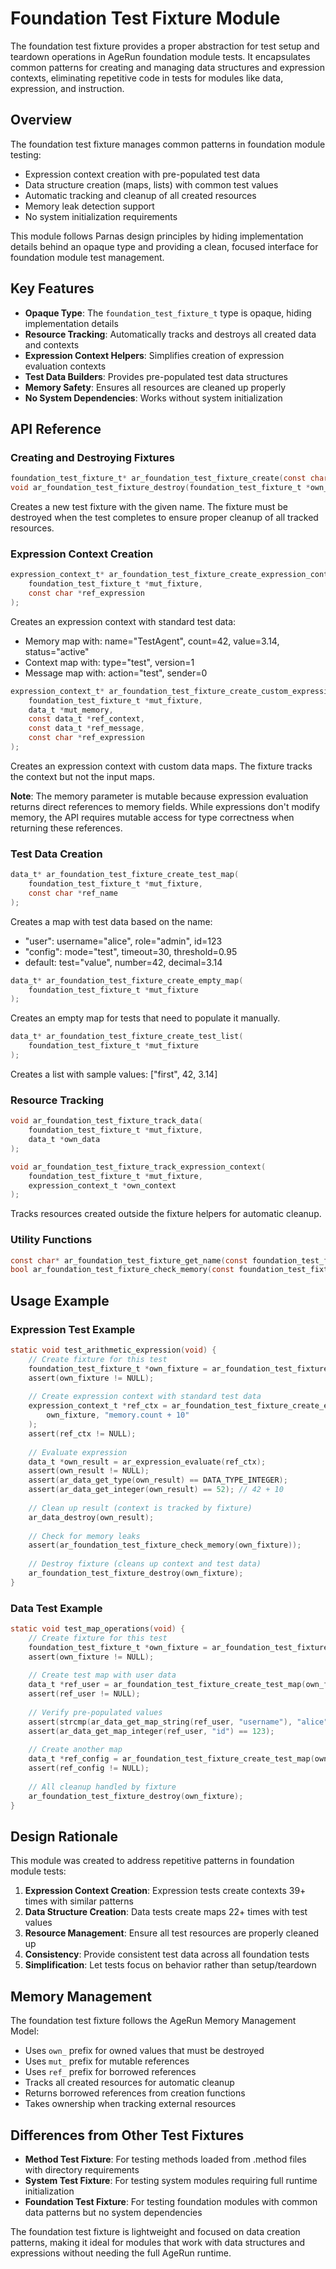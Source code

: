 # Foundation Test Fixture Module

The foundation test fixture provides a proper abstraction for test setup and teardown operations in AgeRun foundation module tests. It encapsulates common patterns for creating and managing data structures and expression contexts, eliminating repetitive code in tests for modules like data, expression, and instruction.

## Overview

The foundation test fixture manages common patterns in foundation module testing:
- Expression context creation with pre-populated test data
- Data structure creation (maps, lists) with common test values
- Automatic tracking and cleanup of all created resources
- Memory leak detection support
- No system initialization requirements

This module follows Parnas design principles by hiding implementation details behind an opaque type and providing a clean, focused interface for foundation module test management.

## Key Features

- **Opaque Type**: The `foundation_test_fixture_t` type is opaque, hiding implementation details
- **Resource Tracking**: Automatically tracks and destroys all created data and contexts
- **Expression Context Helpers**: Simplifies creation of expression evaluation contexts
- **Test Data Builders**: Provides pre-populated test data structures
- **Memory Safety**: Ensures all resources are cleaned up properly
- **No System Dependencies**: Works without system initialization

## API Reference

### Creating and Destroying Fixtures

```c
foundation_test_fixture_t* ar_foundation_test_fixture_create(const char *ref_test_name);
void ar_foundation_test_fixture_destroy(foundation_test_fixture_t *own_fixture);
```

Creates a new test fixture with the given name. The fixture must be destroyed when the test completes to ensure proper cleanup of all tracked resources.

### Expression Context Creation

```c
expression_context_t* ar_foundation_test_fixture_create_expression_context(
    foundation_test_fixture_t *mut_fixture,
    const char *ref_expression
);
```

Creates an expression context with standard test data:
- Memory map with: name="TestAgent", count=42, value=3.14, status="active"
- Context map with: type="test", version=1
- Message map with: action="test", sender=0

```c
expression_context_t* ar_foundation_test_fixture_create_custom_expression_context(
    foundation_test_fixture_t *mut_fixture,
    data_t *mut_memory,
    const data_t *ref_context,
    const data_t *ref_message,
    const char *ref_expression
);
```

Creates an expression context with custom data maps. The fixture tracks the context but not the input maps.

**Note**: The memory parameter is mutable because expression evaluation returns direct references to memory fields. While expressions don't modify memory, the API requires mutable access for type correctness when returning these references.

### Test Data Creation

```c
data_t* ar_foundation_test_fixture_create_test_map(
    foundation_test_fixture_t *mut_fixture,
    const char *ref_name
);
```

Creates a map with test data based on the name:
- "user": username="alice", role="admin", id=123
- "config": mode="test", timeout=30, threshold=0.95
- default: test="value", number=42, decimal=3.14

```c
data_t* ar_foundation_test_fixture_create_empty_map(
    foundation_test_fixture_t *mut_fixture
);
```

Creates an empty map for tests that need to populate it manually.

```c
data_t* ar_foundation_test_fixture_create_test_list(
    foundation_test_fixture_t *mut_fixture
);
```

Creates a list with sample values: ["first", 42, 3.14]

### Resource Tracking

```c
void ar_foundation_test_fixture_track_data(
    foundation_test_fixture_t *mut_fixture,
    data_t *own_data
);

void ar_foundation_test_fixture_track_expression_context(
    foundation_test_fixture_t *mut_fixture,
    expression_context_t *own_context
);
```

Tracks resources created outside the fixture helpers for automatic cleanup.

### Utility Functions

```c
const char* ar_foundation_test_fixture_get_name(const foundation_test_fixture_t *ref_fixture);
bool ar_foundation_test_fixture_check_memory(const foundation_test_fixture_t *ref_fixture);
```

## Usage Example

### Expression Test Example

```c
static void test_arithmetic_expression(void) {
    // Create fixture for this test
    foundation_test_fixture_t *own_fixture = ar_foundation_test_fixture_create("test_arithmetic");
    assert(own_fixture != NULL);
    
    // Create expression context with standard test data
    expression_context_t *ref_ctx = ar_foundation_test_fixture_create_expression_context(
        own_fixture, "memory.count + 10"
    );
    assert(ref_ctx != NULL);
    
    // Evaluate expression
    data_t *own_result = ar_expression_evaluate(ref_ctx);
    assert(own_result != NULL);
    assert(ar_data_get_type(own_result) == DATA_TYPE_INTEGER);
    assert(ar_data_get_integer(own_result) == 52); // 42 + 10
    
    // Clean up result (context is tracked by fixture)
    ar_data_destroy(own_result);
    
    // Check for memory leaks
    assert(ar_foundation_test_fixture_check_memory(own_fixture));
    
    // Destroy fixture (cleans up context and test data)
    ar_foundation_test_fixture_destroy(own_fixture);
}
```

### Data Test Example

```c
static void test_map_operations(void) {
    // Create fixture for this test
    foundation_test_fixture_t *own_fixture = ar_foundation_test_fixture_create("test_map_ops");
    assert(own_fixture != NULL);
    
    // Create test map with user data
    data_t *ref_user = ar_foundation_test_fixture_create_test_map(own_fixture, "user");
    assert(ref_user != NULL);
    
    // Verify pre-populated values
    assert(strcmp(ar_data_get_map_string(ref_user, "username"), "alice") == 0);
    assert(ar_data_get_map_integer(ref_user, "id") == 123);
    
    // Create another map
    data_t *ref_config = ar_foundation_test_fixture_create_test_map(own_fixture, "config");
    assert(ref_config != NULL);
    
    // All cleanup handled by fixture
    ar_foundation_test_fixture_destroy(own_fixture);
}
```

## Design Rationale

This module was created to address repetitive patterns in foundation module tests:

1. **Expression Context Creation**: Expression tests create contexts 39+ times with similar patterns
2. **Data Structure Creation**: Data tests create maps 22+ times with test values
3. **Resource Management**: Ensure all test resources are properly cleaned up
4. **Consistency**: Provide consistent test data across all foundation tests
5. **Simplification**: Let tests focus on behavior rather than setup/teardown

## Memory Management

The foundation test fixture follows the AgeRun Memory Management Model:
- Uses `own_` prefix for owned values that must be destroyed
- Uses `mut_` prefix for mutable references
- Uses `ref_` prefix for borrowed references
- Tracks all created resources for automatic cleanup
- Returns borrowed references from creation functions
- Takes ownership when tracking external resources

## Differences from Other Test Fixtures

- **Method Test Fixture**: For testing methods loaded from .method files with directory requirements
- **System Test Fixture**: For testing system modules requiring full runtime initialization
- **Foundation Test Fixture**: For testing foundation modules with common data patterns but no system dependencies

The foundation test fixture is lightweight and focused on data creation patterns, making it ideal for modules that work with data structures and expressions without needing the full AgeRun runtime.
